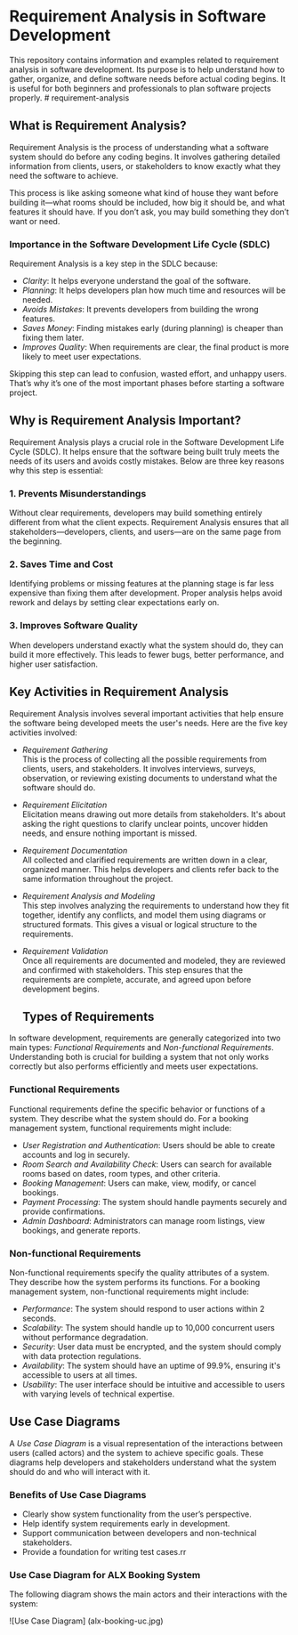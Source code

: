 # Requirement Analysis in Software Development

This repository contains information and examples related to requirement analysis in software development. Its purpose is to help understand how to gather, organize, and define software needs before actual coding begins. 
It is useful for both beginners and professionals to plan software projects properly. #   r e q u i r e m e n t - a n a l y s i s 
 
 
## What is Requirement Analysis?

Requirement Analysis is the process of understanding what a software system should do before any coding begins. It involves gathering detailed information from clients, users, or stakeholders to know exactly what they need the software to achieve.

This process is like asking someone what kind of house they want before building it—what rooms should be included, how big it should be, and what features it should have. If you don’t ask, you may build something they don’t want or need.

### Importance in the Software Development Life Cycle (SDLC)

Requirement Analysis is a key step in the SDLC because:

- *Clarity*: It helps everyone understand the goal of the software.
- *Planning*: It helps developers plan how much time and resources will be needed.
- *Avoids Mistakes*: It prevents developers from building the wrong features.
- *Saves Money*: Finding mistakes early (during planning) is cheaper than fixing them later.
- *Improves Quality*: When requirements are clear, the final product is more likely to meet user expectations.

Skipping this step can lead to confusion, wasted effort, and unhappy users. That’s why it’s one of the most important phases before starting a software project.


## Why is Requirement Analysis Important?

Requirement Analysis plays a crucial role in the Software Development Life Cycle (SDLC). It helps ensure that the software being built truly meets the needs of its users and avoids costly mistakes. Below are three key reasons why this step is essential:

### 1. Prevents Misunderstandings

Without clear requirements, developers may build something entirely different from what the client expects. Requirement Analysis ensures that all stakeholders—developers, clients, and users—are on the same page from the beginning.

### 2. Saves Time and Cost

Identifying problems or missing features at the planning stage is far less expensive than fixing them after development. Proper analysis helps avoid rework and delays by setting clear expectations early on.

### 3. Improves Software Quality

When developers understand exactly what the system should do, they can build it more effectively. This leads to fewer bugs, better performance, and higher user satisfaction.

## Key Activities in Requirement Analysis

Requirement Analysis involves several important activities that help ensure the software being developed meets the user's needs. Here are the five key activities involved:

- *Requirement Gathering*  
  This is the process of collecting all the possible requirements from clients, users, and stakeholders. It involves interviews, surveys, observation, or reviewing existing documents to understand what the software should do.

- *Requirement Elicitation*  
  Elicitation means drawing out more details from stakeholders. It's about asking the right questions to clarify unclear points, uncover hidden needs, and ensure nothing important is missed.

- *Requirement Documentation*  
  All collected and clarified requirements are written down in a clear, organized manner. This helps developers and clients refer back to the same information throughout the project.

- *Requirement Analysis and Modeling*  
  This step involves analyzing the requirements to understand how they fit together, identify any conflicts, and model them using diagrams or structured formats. This gives a visual or logical structure to the requirements.

- *Requirement Validation*  
  Once all requirements are documented and modeled, they are reviewed and confirmed with stakeholders. This step ensures that the requirements are complete, accurate, and agreed upon before development begins.


  ## Types of Requirements

In software development, requirements are generally categorized into two main types: *Functional Requirements* and *Non-functional Requirements*. Understanding both is crucial for building a system that not only works correctly but also performs efficiently and meets user expectations.

### Functional Requirements

Functional requirements define the specific behavior or functions of a system. They describe what the system should do. For a booking management system, functional requirements might include:

- *User Registration and Authentication*: Users should be able to create accounts and log in securely.
- *Room Search and Availability Check*: Users can search for available rooms based on dates, room types, and other criteria.
- *Booking Management*: Users can make, view, modify, or cancel bookings.
- *Payment Processing*: The system should handle payments securely and provide confirmations.
- *Admin Dashboard*: Administrators can manage room listings, view bookings, and generate reports.

### Non-functional Requirements

Non-functional requirements specify the quality attributes of a system. They describe how the system performs its functions. For a booking management system, non-functional requirements might include:

- *Performance*: The system should respond to user actions within 2 seconds.
- *Scalability*: The system should handle up to 10,000 concurrent users without performance degradation.
- *Security*: User data must be encrypted, and the system should comply with data protection regulations.
- *Availability*: The system should have an uptime of 99.9%, ensuring it's accessible to users at all times.
- *Usability*: The user interface should be intuitive and accessible to users with varying levels of technical expertise.

## Use Case Diagrams

A *Use Case Diagram* is a visual representation of the interactions between users (called actors) and the system to achieve specific goals. These diagrams help developers and stakeholders understand what the system should do and who will interact with it.

### Benefits of Use Case Diagrams
- Clearly show system functionality from the user’s perspective.
- Help identify system requirements early in development.
- Support communication between developers and non-technical stakeholders.
- Provide a foundation for writing test cases.rr

### Use Case Diagram for ALX Booking System

The following diagram shows the main actors and their interactions with the system:

![Use Case Diagram]
(alx-booking-uc.jpg)